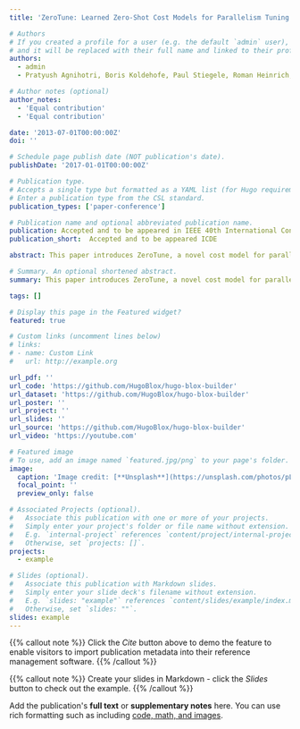 ```yaml
---
title: 'ZeroTune: Learned Zero-Shot Cost Models for Parallelism Tuning in Stream Processing'

# Authors
# If you created a profile for a user (e.g. the default `admin` user), write the username (folder name) here
# and it will be replaced with their full name and linked to their profile.
authors:
  - admin
  - Pratyush Agnihotri, Boris Koldehofe, Paul Stiegele, Roman Heinrich, Carsten Binnig, Manisha Luthra

# Author notes (optional)
author_notes:
  - 'Equal contribution'
  - 'Equal contribution'

date: '2013-07-01T00:00:00Z'
doi: ''

# Schedule page publish date (NOT publication's date).
publishDate: '2017-01-01T00:00:00Z'

# Publication type.
# Accepts a single type but formatted as a YAML list (for Hugo requirements).
# Enter a publication type from the CSL standard.
publication_types: ['paper-conference']

# Publication name and optional abbreviated publication name.
publication: Accepted and to be appeared in IEEE 40th International Conference on Data Engineering (ICDE)
publication_short:  Accepted and to be appeared ICDE

abstract: This paper introduces ZeroTune, a novel cost model for parallel and distributed stream processing that can be used to effectively set initial parallelism degrees of streaming queries. Unlike existing models, which rely majorly on online learning statistics that are non-transferable, context-specific, and require extensive training, ZeroTune proposes data-efficient zero-shot learning techniques that enable very accurate cost predictions without having observed any query deployment. To overcome these challenges, we propose ZeroTune, a graph neural network architecture that can learn from the structural complexity of parallel distributed stream processing systems, enabling them to adapt to unseen workloads and hardware configurations. In our experiments, we show when integrating ZeroTune in a distributed streaming system such as Apache Flink, we can accurately set the degree of parallelism, showing an average speed-up of around 5× in comparison to existing approaches.

# Summary. An optional shortened abstract.
summary: This paper introduces ZeroTune, a novel cost model for parallel and distributed stream processing that can be used to effectively set initial parallelism degrees of streaming queries.

tags: []

# Display this page in the Featured widget?
featured: true

# Custom links (uncomment lines below)
# links:
# - name: Custom Link
#   url: http://example.org

url_pdf: ''
url_code: 'https://github.com/HugoBlox/hugo-blox-builder'
url_dataset: 'https://github.com/HugoBlox/hugo-blox-builder'
url_poster: ''
url_project: ''
url_slides: ''
url_source: 'https://github.com/HugoBlox/hugo-blox-builder'
url_video: 'https://youtube.com'

# Featured image
# To use, add an image named `featured.jpg/png` to your page's folder.
image:
  caption: 'Image credit: [**Unsplash**](https://unsplash.com/photos/pLCdAaMFLTE)'
  focal_point: ''
  preview_only: false

# Associated Projects (optional).
#   Associate this publication with one or more of your projects.
#   Simply enter your project's folder or file name without extension.
#   E.g. `internal-project` references `content/project/internal-project/index.md`.
#   Otherwise, set `projects: []`.
projects:
  - example

# Slides (optional).
#   Associate this publication with Markdown slides.
#   Simply enter your slide deck's filename without extension.
#   E.g. `slides: "example"` references `content/slides/example/index.md`.
#   Otherwise, set `slides: ""`.
slides: example
---
```


{{% callout note %}}
Click the _Cite_ button above to demo the feature to enable visitors to import publication metadata into their reference management software.
{{% /callout %}}

{{% callout note %}}
Create your slides in Markdown - click the _Slides_ button to check out the example.
{{% /callout %}}

Add the publication's **full text** or **supplementary notes** here. You can use rich formatting such as including [code, math, and images](https://docs.hugoblox.com/content/writing-markdown-latex/).
